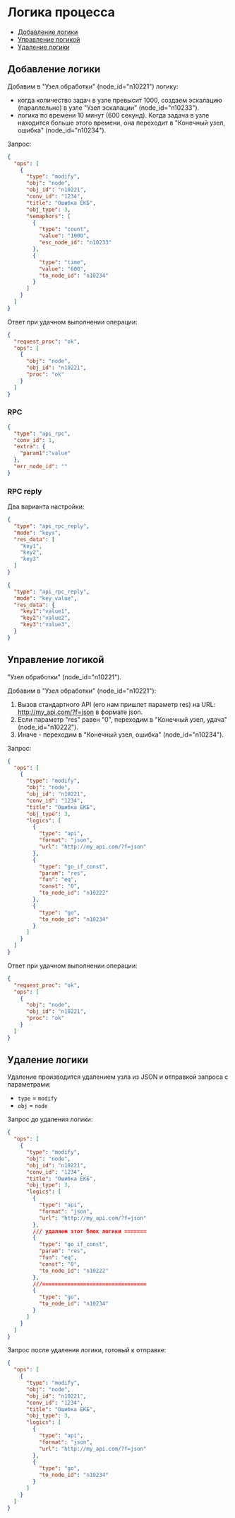 # Логика процесса

*   [Добавление логики](#добавление-логики)
*   [Управление логикой](#управление-логикой)
*   [Удаление логики](#удаление-логики)

## Добавление логики

Добавим в "Узел обработки" (node_id="n10221") логику:
*   когда количество задач в узле превысит 1000, создаем эскалацию (параллельно) в узле "Узел эскалации" (node_id="n10233").
*   логика по времени 10 минут (600 секунд). Когда задача в узле находится больше этого времени, она переходит в "Конечный узел, ошибка" (node_id="n10234").

Запрос:
```json
{
  "ops": [
    {
      "type": "modify",
      "obj": "node",
      "obj_id": "n10221",
      "conv_id": "1234",
      "title": "Ошибка ЕКБ",
      "obj_type": 3,
      "semaphors": [
        {
          "type": "count",
          "value": "1000",
          "esc_node_id": "n10233"
        },
        {
          "type": "time",
          "value": "600",
          "to_node_id": "n10234"
        }
      ]
    }
  ]
}
```

Ответ при удачном выполнении операции:
```json
{
  "request_proc": "ok",
  "ops": [
    {
      "obj": "node",
      "obj_id": "n10221",
      "proc": "ok"
    }
  ]
}
```

### RPC

```json
{
  "type": "api_rpc",
  "conv_id": 1,
  "extra": {
    "param1":"value"
  },
  "err_node_id": ""
}
```

### RPC reply

Два варианта настройки:
```json
{
  "type": "api_rpc_reply",
  "mode": "keys",
  "res_data": [
    "key1",
    "key2",
    "key3"
  ]
}
```

```json
{
  "type": "api_rpc_reply",
  "mode": "key_value",
  "res_data": {
    "key1":"value1",
    "key2":"value2",
    "key3":"value3",
  }
}
```

## Управление логикой

"Узел обработки" (node_id="n10221").

Добавим в "Узел обработки" (node_id="n10221"):
1.  Вызов стандартного API (его нам пришлет параметр res) на URL: http://my_api.com/?f=json в формате json.
2.  Если параметр "res" равен "0", переходим в "Конечный узел, удача" (node_id="n10222").
3.  Иначе - переходим в "Конечный узел, ошибка" (node_id="n10234").

Запрос:
```json
{
  "ops": [
    {
      "type": "modify",
      "obj": "node",
      "obj_id": "n10221",
      "conv_id": "1234",
      "title": "Ошибка ЕКБ",
      "obj_type": 3,
      "logics": [
        {
          "type": "api",
          "format": "json",
          "url": "http://my_api.com/?f=json"
        },
        {
          "type": "go_if_const",
          "param": "res",
          "fun": "eq",
          "const": "0",
          "to_node_id": "n10222"
        },
        {
          "type": "go",
          "to_node_id": "n10234"
        }
      ]
    }
  ]
}
```

Ответ при удачном выполнении операции:
```json
{
  "request_proc": "ok",
  "ops": [
    {
      "obj": "node",
      "obj_id": "n10221",
      "proc": "ok"
    }
  ]
}
```


## Удаление логики

Удаление производится удалением узла из JSON и отправкой запроса с параметрами:
*   `type` = `modify`
*   `obj` = `node`

Запрос до удаления логики:
```json
{
  "ops": [
    {
      "type": "modify",
      "obj": "node",
      "obj_id": "n10221",
      "conv_id": "1234",
      "title": "Ошибка ЕКБ",
      "obj_type": 3,
      "logics": [
        {
          "type": "api",
          "format": "json",
          "url": "http://my_api.com/?f=json"
        },
        /// удаляем этот блок логики =======
        {
          "type": "go_if_const",
          "param": "res",
          "fun": "eq",
          "const": "0",
          "to_node_id": "n10222"
        },
        ///=================================
        {
          "type": "go",
          "to_node_id": "n10234"
        }
      ]
    }
  ]
}
```

Запрос после удаления логики, готовый к отправке:
```json
{
  "ops": [
    {
      "type": "modify",
      "obj": "node",
      "obj_id": "n10221",
      "conv_id": "1234",
      "title": "Ошибка ЕКБ",
      "obj_type": 3,
      "logics": [
        {
          "type": "api",
          "format": "json",
          "url": "http://my_api.com/?f=json"
        },
        {
          "type": "go",
          "to_node_id": "n10234"
        }
      ]
    }
  ]
}
```
